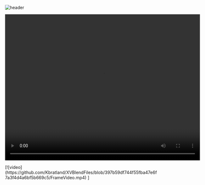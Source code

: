 ![header](https://capsule-render.vercel.app/api?type=waving&text=Frame%20Construction%20Instructions&animation=scaleIn&color=gradient&fontColor=000000&customColorList=6&height=150&fontSize=50&fontAlignY=35)
<p align="center">
  <video width="640" height="480" src=https://github.com/Kbratland/XVBlendFiles/blob/397b59df744f55fba47e6f7a3f4d4a6bf5b669c5/FrameVideo.mp4></video/>
</p>
[![video]
(https://github.com/Kbratland/XVBlendFiles/blob/397b59df744f55fba47e6f7a3f4d4a6bf5b669c5/FrameVideo.mp4)
]

